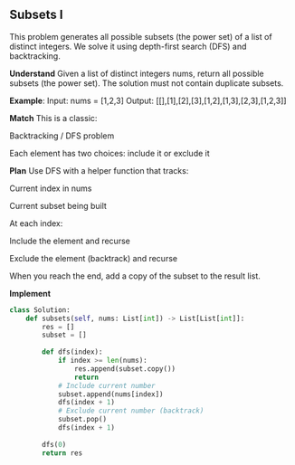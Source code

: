 ## Subsets I
This problem generates all possible subsets (the power set) of a list of distinct integers. We solve it using depth-first search (DFS) and backtracking.

**Understand**
Given a list of distinct integers nums, return all possible subsets (the power set).
The solution must not contain duplicate subsets.

**Example**:
Input: nums = [1,2,3]
Output: [[],[1],[2],[3],[1,2],[1,3],[2,3],[1,2,3]]

**Match**
This is a classic:

Backtracking / DFS problem

Each element has two choices: include it or exclude it

**Plan**
Use DFS with a helper function that tracks:

Current index in nums

Current subset being built

At each index:

Include the element and recurse

Exclude the element (backtrack) and recurse

When you reach the end, add a copy of the subset to the result list.

**Implement**
```python
class Solution:
    def subsets(self, nums: List[int]) -> List[List[int]]:
        res = []
        subset = []
        
        def dfs(index):
            if index >= len(nums):
                res.append(subset.copy())
                return
            # Include current number
            subset.append(nums[index])
            dfs(index + 1)
            # Exclude current number (backtrack)
            subset.pop()
            dfs(index + 1)
        
        dfs(0)
        return res
```

